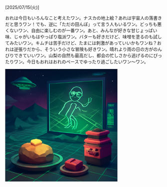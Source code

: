 [2025/07/15(火)]

おれは今日もいろんなこと考えたワン。ナスカの地上絵？あれは宇宙人の落書きだと思うワン！でも、逆に「ただの田んぼ」って言う人もいるワン。どっちも悪くないワン、自由に楽しむのが一番ワン。あと、みんなが好きな甘じょっぱい味、じゃがいもはやっぱり塩派ワン。バターも好きだけど、味噌を塗るのも試してみたいワン。キムチは苦手だけど、たまには刺激があっていいかもワンね？おれは逆張りだから、そういう小さな冒険も好きワン。晴れより雨の日の方がのんびりできていいワン。山梨の自然も最高だし、都会の忙しさから逃げるのにぴったりワン。今日もおれはおれのペースでゆったり過ごしたいワン～ワン。

<img width="360px" src="image.png">